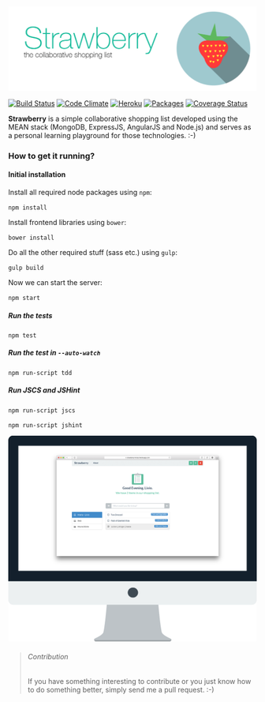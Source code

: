 ![Screenshot](/documentation/figures/StrawberryBanner.png?raw=true "Banner")

[![Build Status](https://travis-ci.org/livioso/strawberry.svg)](https://travis-ci.org/livioso/strawberry) [![Code Climate](https://codeclimate.com/github/livioso/strawberry/badges/gpa.svg)](https://codeclimate.com/github/livioso/strawberry) [![Heroku](https://heroku-badge.herokuapp.com/?app=strawberry-livioso&style=flat)](https://strawberry-livioso.herokuapp.com/) [![Packages](https://david-dm.org/livioso/strawberry.svg)](https://github.com/livioso/strawberry/blob/master/package.json) [![Coverage Status](https://coveralls.io/repos/livioso/strawberry/badge.svg?branch=master)](https://coveralls.io/r/livioso/strawberry?branch=master)

**Strawberry** is a simple collaborative shopping list developed using the MEAN stack (MongoDB, ExpressJS, AngularJS and Node.js) and serves as a personal learning playground for those technologies. :-)

### How to get it running?

#### Initial installation

Install all required node packages using `npm`:

```
npm install
```

Install frontend libraries using `bower`:

```
bower install
```

Do all the other required stuff (sass etc.) using `gulp`:

```
gulp build
```

Now we can start the server:

```
npm start
```

##### Run the tests
```
npm test
```

##### Run the test in `--auto-watch`
```
npm run-script tdd
```

##### Run JSCS and JSHint
```
npm run-script jscs
```
```
npm run-script jshint
```



![Screenshot](/documentation/figures/Screenshot.png?raw=true "Screenshot")

> ###### Contribution
> If you have something interesting to contribute or you just know how to do something better, simply send me a pull request. :-)
